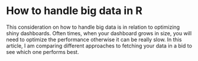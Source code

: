 # How to handle big data in R
This consideration on how to handle big data is in relation to optimizing shiny dashboards.
Often times, when your dashboard grows in size, you will need to optimize the performance otherwise it can be really slow. 
In this article, I am comparing different approaches to fetching your data in a bid to see which one performs best. 
